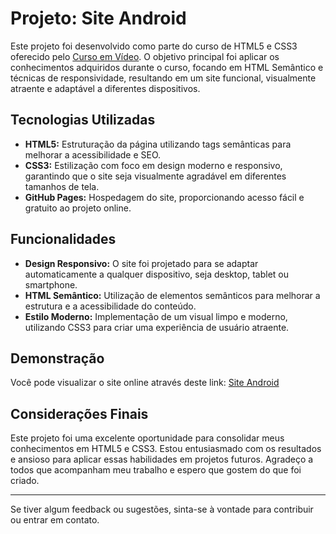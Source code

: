 # Projeto: Site Android

Este projeto foi desenvolvido como parte do curso de HTML5 e CSS3 oferecido pelo [Curso em Vídeo](https://www.cursoemvideo.com/). O objetivo principal foi aplicar os conhecimentos adquiridos durante o curso, focando em HTML Semântico e técnicas de responsividade, resultando em um site funcional, visualmente atraente e adaptável a diferentes dispositivos.

## Tecnologias Utilizadas

- **HTML5:** Estruturação da página utilizando tags semânticas para melhorar a acessibilidade e SEO.
- **CSS3:** Estilização com foco em design moderno e responsivo, garantindo que o site seja visualmente agradável em diferentes tamanhos de tela.
- **GitHub Pages:** Hospedagem do site, proporcionando acesso fácil e gratuito ao projeto online.

## Funcionalidades

- **Design Responsivo:** O site foi projetado para se adaptar automaticamente a qualquer dispositivo, seja desktop, tablet ou smartphone.
- **HTML Semântico:** Utilização de elementos semânticos para melhorar a estrutura e a acessibilidade do conteúdo.
- **Estilo Moderno:** Implementação de um visual limpo e moderno, utilizando CSS3 para criar uma experiência de usuário atraente.

## Demonstração

Você pode visualizar o site online através deste link: [Site Android](https://parthur006.github.io/Site-Android/)

## Considerações Finais

Este projeto foi uma excelente oportunidade para consolidar meus conhecimentos em HTML5 e CSS3. Estou entusiasmado com os resultados e ansioso para aplicar essas habilidades em projetos futuros. Agradeço a todos que acompanham meu trabalho e espero que gostem do que foi criado.

---

Se tiver algum feedback ou sugestões, sinta-se à vontade para contribuir ou entrar em contato.
